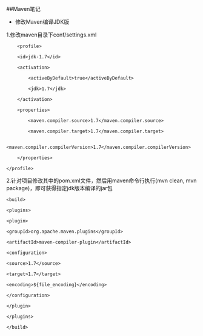 ##Maven笔记

* 修改Maven编译JDK版

1.修改maven目录下conf/settings.xml
	
```
	<profile>

    <id>jdk-1.7</id>

    <activation>

        <activeByDefault>true</activeByDefault>

        <jdk>1.7</jdk>

    </activation>

    <properties>

        <maven.compiler.source>1.7</maven.compiler.source>

        <maven.compiler.target>1.7</maven.compiler.target>

        <maven.compiler.compilerVersion>1.7</maven.compiler.compilerVersion>

    </properties>

</profile>
```

  2.针对项目修改其中的pom.xml文件，然后用maven命令行执行(mvn clean, mvn package)，即可获得指定jdk版本编译的jar包
     
```
<build>

<plugins>

<plugin>

<groupId>org.apache.maven.plugins</groupId>

<artifactId>maven-compiler-plugin</artifactId>

<configuration>

<source>1.7</source>

<target>1.7</target>

<encoding>${file_encoding}</encoding>

</configuration>

</plugin>

</plugins>

</build>
```